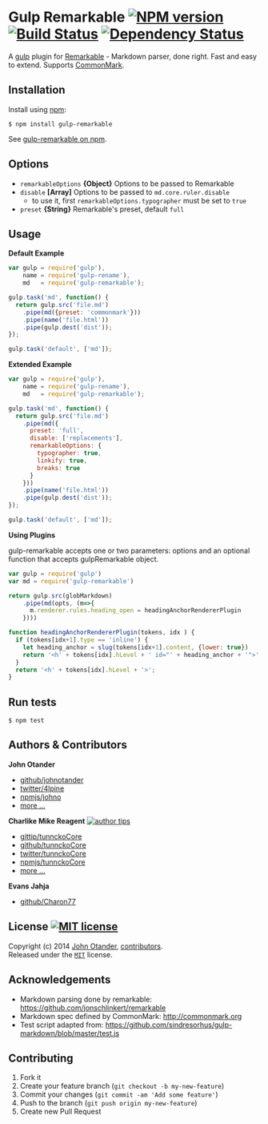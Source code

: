 # Gulp Remarkable [![NPM version][npmjs-shields]][npmjs-url] [![Build Status][travis-img]][travis-url] [![Dependency Status][depstat-img]][depstat-url]

A [gulp](http://gulpjs.com) plugin for [Remarkable][remarkable-url] - Markdown parser, done right.
Fast and easy to extend. Supports [CommonMark][commonmark-url].

## Installation

Install using [npm](https://npmjs.org):

```
$ npm install gulp-remarkable
```

See [gulp-remarkable on npm][npmjs-url].


## Options

- `remarkableOptions` **{Object}** Options to be passed to Remarkable
- `disable` **[Array]** Options to be passed to `md.core.ruler.disable`
  + to use it, first `remarkableOptions.typographer` must be set to `true`
- `preset` **{String}** Remarkable's preset, default `full`


## Usage

**Default Example**
```js
var gulp = require('gulp'),
    name = require('gulp-rename'),
    md   = require('gulp-remarkable');

gulp.task('md', function() {
  return gulp.src('file.md')
    .pipe(md({preset: 'commonmark'}))
    .pipe(name('file.html'))
    .pipe(gulp.dest('dist'));
});

gulp.task('default', ['md']);
```

**Extended Example**
```js
var gulp = require('gulp'),
    name = require('gulp-rename'),
    md   = require('gulp-remarkable');

gulp.task('md', function() {
  return gulp.src('file.md')
    .pipe(md({
      preset: 'full',
      disable: ['replacements'],
      remarkableOptions: {
        typographer: true,
        linkify: true,
        breaks: true
      }
    }))
    .pipe(name('file.html'))
    .pipe(gulp.dest('dist'));
});

gulp.task('default', ['md']);
```

**Using Plugins**

gulp-remarkable accepts one or two parameters: options and an optional function that accepts gulpRemarkable object.

```js
var gulp = require('gulp')
var md = require('gulp-remarkable')

return gulp.src(globMarkdown)
    .pipe(md(opts, (m=>{
      m.renderer.rules.heading_open = headingAnchorRendererPlugin
    })))

function headingAnchorRendererPlugin(tokens, idx ) {
  if (tokens[idx+1].type == 'inline') {
    let heading_anchor = slug(tokens[idx+1].content, {lower: true})
    return '<h' + tokens[idx].hLevel + ' id="' + heading_anchor + '">';
  }
  return '<h' + tokens[idx].hLevel + '>';
}
```

## Run tests

```
$ npm test
```


## Authors & Contributors

**John Otander**
+ [github/johnotander][author-github]
+ [twitter/4lpine][author-twitter]
+ [npmjs/johno][author-npmjs]
+ [more ...][author-more]

**Charlike Mike Reagent** [![author tips][author2-gittip-img]][author2-gittip]
+ [gittip/tunnckoCore][author2-gittip]
+ [github/tunnckoCore][author2-github]
+ [twitter/tunnckoCore][author2-twitter]
+ [npmjs/tunnckoCore][author2-npmjs]
+ [more ...][author2-more]

**Evans Jahja**
+ [github/Charon77][contrib-github]

## License [![MIT license][license-img]][license-url]

Copyright (c) 2014 [John Otander][author-website], [contributors](https://github.com/johnotander/gulp-remarkable/graphs/contributors).  
Released under the [`MIT`][license-url] license.


## Acknowledgements

* Markdown parsing done by remarkable: <https://github.com/jonschlinkert/remarkable>
* Markdown spec defined by CommonMark: <http://commonmark.org>
* Test script adapted from: <https://github.com/sindresorhus/gulp-markdown/blob/master/test.js>


## Contributing

1. Fork it
2. Create your feature branch (`git checkout -b my-new-feature`)
3. Commit your changes (`git commit -am 'Add some feature'`)
4. Push to the branch (`git push origin my-new-feature`)
5. Create new Pull Request



[downloads-img]: http://img.shields.io/npm/dm/gulp-remarkable.svg
[npm-required-version-img]: http://img.shields.io/badge/npm-%3E=%201.4.28-blue.svg
[node-required-version-img]: https://img.shields.io/node/v/gulp-remarkable.svg
[node-required-version-url]: http://nodejs.org/download/

[npmjs-url]: http://npm.im/gulp-remarkable
[npmjs-fury]: https://badge.fury.io/js/gulp-remarkable.svg
[npmjs-shields]: https://img.shields.io/npm/v/gulp-remarkable.svg
[npmjs-install]: https://nodei.co/npm/gulp-remarkable.svg?mini=true

[coveralls-url]: https://coveralls.io/r/johnotander/gulp-remarkable?branch=master
[coveralls-shields]: https://img.shields.io/coveralls/johnotander/gulp-remarkable.svg

[license-url]: https://github.com/johnotander/gulp-remarkable/blob/master/license.md
[license-img]: http://img.shields.io/badge/license-MIT-blue.svg

[travis-url]: https://travis-ci.org/johnotander/gulp-remarkable
[travis-img]: https://travis-ci.org/johnotander/gulp-remarkable.svg?branch=master

[depstat-url]: https://david-dm.org/johnotander/gulp-remarkable
[depstat-img]: https://david-dm.org/johnotander/gulp-remarkable.svg

[ferver-img]: http://img.shields.io/badge/using-ferver-585858.svg
[ferver-url]: https://github.com/jonathanong/ferver

[author-github]: https://github.com/johnotander
[author-twitter]: https://twitter.com/4lpine
[author-website]: http://johnotander.com
[author-npmjs]: https://npmjs.org/~johno
[author-more]: http://johnotander.com

[author2-gittip-img]: http://img.shields.io/gittip/tunnckoCore.svg
[author2-gittip]: https://www.gittip.com/tunnckoCore
[author2-github]: https://github.com/tunnckoCore
[author2-twitter]: https://twitter.com/tunnckoCore
[author2-website]: http://www.whistle-bg.tk
[author2-npmjs]: https://npmjs.org/~tunnckocore
[author2-more]: http://j.mp/1stW47C

[contrib-github]: https://github.com/Charon77

[cobody-url]: https://github.com/tj/co-body
[mocha-url]: https://github.com/tj/mocha
[rawbody-url]: https://github.com/stream-utils/raw-body
[multer-url]: https://github.com/expressjs/multer
[express-url]: https://github.com/strongloop/express
[formidable-url]: https://github.com/felixge/node-formidable
[co-url]: https://github.com/tj/co
[extend-url]: https://github.com/justmoon/node-extend
[csp-report]: https://mathiasbynens.be/notes/csp-reports
[remarkable-url]: https://github.com/jonschlinkert/remarkable
[commonmark-url]: http://commonmark.org
